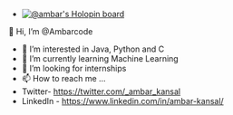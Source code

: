 - [![@ambar's Holopin board](https://holopin.me/ambar)](https://holopin.io/@ambar)

👋 Hi, I’m @Ambarcode
- 👀 I’m interested in Java, Python and C
- 🌱 I’m currently learning Machine Learning
- 💞️ I’m looking for internships
- 📫 How to reach me ...
-  Twitter- https://twitter.com/_ambar_kansal
-  LinkedIn - https://www.linkedin.com/in/ambar-kansal/

<!---
Ambarcode/Ambarcode is a ✨ special ✨ repository because its `README.md` (this file) appears on your GitHub profile.
You can click the Preview link to take a look at your changes.
--->
